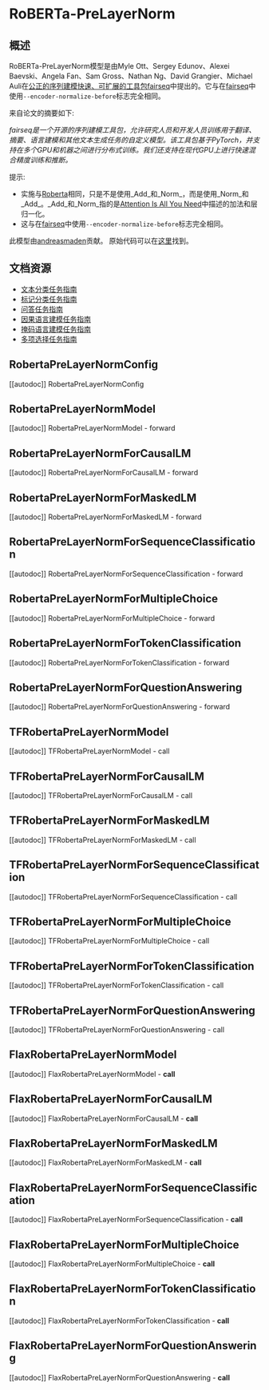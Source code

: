 <!--版权所有2022年HuggingFace团队，保留所有权利。

根据Apache许可证，版本2.0（“许可证”），你除非符合许可证，否则不得使用此文件。
你可以在以下位置获取许可证的副本

http://www.apache.org/licenses/LICENSE-2.0

除非适用法律要求或书面同意，根据许可证分发的软件基于
“按原样”基础分发，不附带任何明示或暗示的担保条件。请参阅许可证以
了解有关许可的特定语言和限制的详细信息。

⚠️ 请注意，此文件是Markdown格式的，但包含我们的doc-builder的特定语法（类似于MDX），在你的Markdown查看器中可能无法正确渲染。

-->

# RoBERTa-PreLayerNorm

## 概述

RoBERTa-PreLayerNorm模型是由Myle Ott、Sergey Edunov、Alexei Baevski、Angela Fan、Sam Gross、Nathan Ng、David Grangier、Michael Auli在[公正的序列建模快速、可扩展的工具包fairseq](https://arxiv.org/abs/1904.01038)中提出的。它与在[fairseq](https://fairseq.readthedocs.io/)中使用`--encoder-normalize-before`标志完全相同。

来自论文的摘要如下:

*fairseq是一个开源的序列建模工具包，允许研究人员和开发人员训练用于翻译、摘要、语言建模和其他文本生成任务的自定义模型。该工具包基于PyTorch，并支持在多个GPU和机器之间进行分布式训练。我们还支持在现代GPU上进行快速混合精度训练和推断。*

提示:

- 实施与[Roberta](roberta)相同，只是不是使用_Add_和_Norm_，而是使用_Norm_和_Add_。_Add_和_Norm_指的是[Attention Is All You Need](https://arxiv.org/abs/1706.03762)中描述的加法和层归一化。
- 这与在[fairseq](https://fairseq.readthedocs.io/)中使用`--encoder-normalize-before`标志完全相同。

此模型由[andreasmaden](https://huggingface.co/andreasmaden)贡献。
原始代码可以在[这里](https://github.com/princeton-nlp/DinkyTrain)找到。

## 文档资源

- [文本分类任务指南](../tasks/sequence_classification)
- [标记分类任务指南](../tasks/token_classification)
- [问答任务指南](../tasks/question_answering)
- [因果语言建模任务指南](../tasks/language_modeling)
- [掩码语言建模任务指南](../tasks/masked_language_modeling)
- [多项选择任务指南](../tasks/multiple_choice)

## RobertaPreLayerNormConfig

[[autodoc]] RobertaPreLayerNormConfig

## RobertaPreLayerNormModel

[[autodoc]] RobertaPreLayerNormModel
    - forward

## RobertaPreLayerNormForCausalLM

[[autodoc]] RobertaPreLayerNormForCausalLM
    - forward

## RobertaPreLayerNormForMaskedLM

[[autodoc]] RobertaPreLayerNormForMaskedLM
    - forward

## RobertaPreLayerNormForSequenceClassification

[[autodoc]] RobertaPreLayerNormForSequenceClassification
    - forward

## RobertaPreLayerNormForMultipleChoice

[[autodoc]] RobertaPreLayerNormForMultipleChoice
    - forward

## RobertaPreLayerNormForTokenClassification

[[autodoc]] RobertaPreLayerNormForTokenClassification
    - forward

## RobertaPreLayerNormForQuestionAnswering

[[autodoc]] RobertaPreLayerNormForQuestionAnswering
    - forward

## TFRobertaPreLayerNormModel

[[autodoc]] TFRobertaPreLayerNormModel
    - call

## TFRobertaPreLayerNormForCausalLM

[[autodoc]] TFRobertaPreLayerNormForCausalLM
    - call

## TFRobertaPreLayerNormForMaskedLM

[[autodoc]] TFRobertaPreLayerNormForMaskedLM
    - call

## TFRobertaPreLayerNormForSequenceClassification

[[autodoc]] TFRobertaPreLayerNormForSequenceClassification
    - call

## TFRobertaPreLayerNormForMultipleChoice

[[autodoc]] TFRobertaPreLayerNormForMultipleChoice
    - call

## TFRobertaPreLayerNormForTokenClassification

[[autodoc]] TFRobertaPreLayerNormForTokenClassification
    - call

## TFRobertaPreLayerNormForQuestionAnswering

[[autodoc]] TFRobertaPreLayerNormForQuestionAnswering
    - call

## FlaxRobertaPreLayerNormModel

[[autodoc]] FlaxRobertaPreLayerNormModel
    - __call__

## FlaxRobertaPreLayerNormForCausalLM

[[autodoc]] FlaxRobertaPreLayerNormForCausalLM
    - __call__

## FlaxRobertaPreLayerNormForMaskedLM

[[autodoc]] FlaxRobertaPreLayerNormForMaskedLM
    - __call__

## FlaxRobertaPreLayerNormForSequenceClassification

[[autodoc]] FlaxRobertaPreLayerNormForSequenceClassification
    - __call__

## FlaxRobertaPreLayerNormForMultipleChoice

[[autodoc]] FlaxRobertaPreLayerNormForMultipleChoice
    - __call__

## FlaxRobertaPreLayerNormForTokenClassification

[[autodoc]] FlaxRobertaPreLayerNormForTokenClassification
    - __call__

## FlaxRobertaPreLayerNormForQuestionAnswering

[[autodoc]] FlaxRobertaPreLayerNormForQuestionAnswering
    - __call__